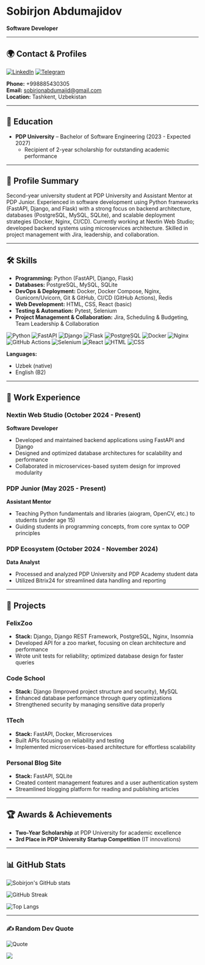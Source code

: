 # **Sobirjon Abdumajidov** 
**Software Developer**

---

## 🌍 Contact & Profiles
[![LinkedIn](https://img.shields.io/badge/LinkedIn-%230077B5.svg?style=flat&logo=linkedin&logoColor=white)](https://www.linkedin.com/in/sobirjonabdumajid/) [![Telegram](https://img.shields.io/badge/Telegram-2CA5E0?style=flat&logo=telegram&logoColor=white)](https://t.me/sobirjonabdumajid)
  
**Phone:** +998885430305  
**Email:** [sobirjonabdumajid@gmail.com](mailto:sobirjonabdumajid@gmail.com)  
**Location:** Tashkent, Uzbekistan

---

## 🏫 Education
- **PDP University** – Bachelor of Software Engineering (2023 - Expected 2027)
  - Recipient of 2-year scholarship for outstanding academic performance

---

## 💼 Profile Summary
Second-year university student at PDP University and Assistant Mentor at PDP Junior. Experienced in software development using Python frameworks (FastAPI, Django, and Flask) with a strong focus on backend architecture, databases (PostgreSQL, MySQL, SQLite), and scalable deployment strategies (Docker, Nginx, CI/CD). Currently working at Nextin Web Studio; developed backend systems using microservices architecture. Skilled in project management with Jira, leadership, and collaboration.

---

## 🛠️ Skills

- **Programming:** Python (FastAPI, Django, Flask)  
- **Databases:** PostgreSQL, MySQL, SQLite  
- **DevOps & Deployment:** Docker, Docker Compose, Nginx, Gunicorn/Uvicorn, Git & GitHub, CI/CD (GitHub Actions), Redis  
- **Web Development:** HTML, CSS, React (basic)  
- **Testing & Automation:** Pytest, Selenium  
- **Project Management & Collaboration:** Jira, Scheduling & Budgeting, Team Leadership & Collaboration

![Python](https://img.shields.io/badge/python-3670A0?style=for-the-badge&logo=python&logoColor=ffdd54) 
![FastAPI](https://img.shields.io/badge/FastAPI-005571?style=for-the-badge&logo=fastapi) 
![Django](https://img.shields.io/badge/django-%23092E20.svg?style=for-the-badge&logo=django&logoColor=white) 
![Flask](https://img.shields.io/badge/flask-%23000.svg?style=for-the-badge&logo=flask&logoColor=white)
![PostgreSQL](https://img.shields.io/badge/postgres-%23316192.svg?style=for-the-badge&logo=postgresql&logoColor=white)
![Docker](https://img.shields.io/badge/docker-%230db7ed.svg?style=for-the-badge&logo=docker&logoColor=white)
![Nginx](https://img.shields.io/badge/nginx-%23009639.svg?style=for-the-badge&logo=nginx&logoColor=white)
![GitHub Actions](https://img.shields.io/badge/github%20actions-%232671E5.svg?style=for-the-badge&logo=githubactions&logoColor=white)
![Selenium](https://img.shields.io/badge/selenium-%2346a546.svg?style=for-the-badge&logo=selenium&logoColor=white)
![React](https://img.shields.io/badge/react-%2320232a.svg?style=for-the-badge&logo=react&logoColor=%2361DAFB)
![HTML](https://img.shields.io/badge/html5-%23E34F26.svg?style=for-the-badge&logo=html5&logoColor=white)
![CSS](https://img.shields.io/badge/css3-%231572B6.svg?style=for-the-badge&logo=css3&logoColor=white)

**Languages:**  
- Uzbek (native)  
- English (B2)

---

## 🎯 Work Experience

### Nextin Web Studio (October 2024 - Present)
**Software Developer**  
- Developed and maintained backend applications using FastAPI and Django  
- Designed and optimized database architectures for scalability and performance  
- Collaborated in microservices-based system design for improved modularity  

### PDP Junior (May 2025 - Present)
**Assistant Mentor**  
- Teaching Python fundamentals and libraries (aiogram, OpenCV, etc.) to students (under age 15)  
- Guiding students in programming concepts, from core syntax to OOP principles  

### PDP Ecosystem (October 2024 - November 2024)
**Data Analyst**  
- Processed and analyzed PDP University and PDP Academy student data  
- Utilized Bitrix24 for streamlined data handling and reporting  

---

## 🚀 Projects

### FelixZoo
- **Stack:** Django, Django REST Framework, PostgreSQL, Nginx, Insomnia  
- Developed API for a zoo market, focusing on clean architecture and performance  
- Wrote unit tests for reliability; optimized database design for faster queries  

### Code School
- **Stack:** Django (Improved project structure and security), MySQL  
- Enhanced database performance through query optimizations  
- Strengthened security by managing sensitive data properly  

### 1Tech
- **Stack:** FastAPI, Docker, Microservices  
- Built APIs focusing on reliability and testing  
- Implemented microservices-based architecture for effortless scalability  

### Personal Blog Site
- **Stack:** FastAPI, SQLite  
- Created content management features and a user authentication system  
- Streamlined blogging platform for reading and publishing articles  

---

## 🏆 Awards & Achievements
- **Two-Year Scholarship** at PDP University for academic excellence  
- **3rd Place in PDP University Startup Competition** (IT innovations)  

---

## 📊 GitHub Stats
![Sobirjon's GitHub stats](https://github-readme-stats.vercel.app/api?username=SobirjonAbdumajid&show_icons=true&theme=dark&hide_border=false)

![GitHub Streak](https://github-readme-streak-stats.herokuapp.com?user=SobirjonAbdumajid&theme=dark&hide_border=false)

![Top Langs](https://github-readme-stats.vercel.app/api/top-langs/?username=SobirjonAbdumajid&layout=compact&theme=dark&hide_border=false)

---

### ✍️ Random Dev Quote
![Quote](https://quotes-github-readme.vercel.app/api?type=horizontal&theme=radical)

[![](https://visitcount.itsvg.in/api?id=SobirjonAbdumajid&label=Profile%20Views&color=0&icon=5&pretty=true)](https://visitcount.itsvg.in)

